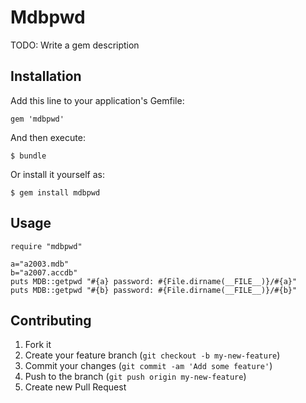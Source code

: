 # Mdbpwd

TODO: Write a gem description

## Installation

Add this line to your application's Gemfile:

    gem 'mdbpwd'

And then execute:

    $ bundle

Or install it yourself as:

    $ gem install mdbpwd

## Usage

    require "mdbpwd"
    
    a="a2003.mdb"
    b="a2007.accdb"
    puts MDB::getpwd "#{a} password: #{File.dirname(__FILE__)}/#{a}"
    puts MDB::getpwd "#{b} password: #{File.dirname(__FILE__)}/#{b}"


## Contributing

1. Fork it
2. Create your feature branch (`git checkout -b my-new-feature`)
3. Commit your changes (`git commit -am 'Add some feature'`)
4. Push to the branch (`git push origin my-new-feature`)
5. Create new Pull Request
